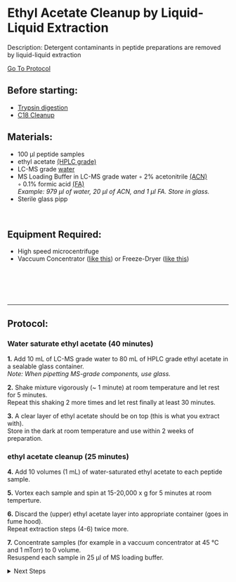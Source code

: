 Ethyl Acetate Cleanup by Liquid-Liquid Extraction
================================================================================
Description: Detergent contaminants in peptide preparations are removed by liquid-liquid extraction

[Go To Protocol](#protocol)

Before starting:
--------------------------------------------------------------------------------
* [Trypsin digestion](./On-Bead-Digestion)
* [C18 Cleanup](./C18-Column-Cleanup)

Materials:
--------------------------------------------------------------------------------

  * 100 µl peptide samples
  * ethyl acetate [(HPLC grade)](https://www.fishersci.ca/shop/products/ethyl-acetate-optima-fisher-chemical-2/e196sk4)
  * LC-MS grade [water](https://www.fishersci.com/shop/products/water-optima-lc-ms-fisher-chemical-4/W64)
  * MS Loading Buffer in LC-MS grade water
    ◦ 2% acetonitrile [(ACN)](https://www.fishersci.com/shop/products/pierce-acetonitrile-acn-lc-ms-grade-3/PI85188)  
    ◦ 0.1% formic acid [(FA)](https://www.fishersci.ca/shop/products/formic-acid-optima-lc-ms-grade-fisher-chemical-5/p-3795381)  
  _Example: 979 µl of water, 20 µl of ACN, and 1 µl FA. Store in glass._
  * Sterile glass pipp
  
<br/>
  
Equipment Required:
--------------------------------------------------------------------------------
  
  * High speed microcentrifuge
  * Vaccuum Concentrator ([like this](https://www.thermofisher.com/order/catalog/product/SPD2030A-220#/SPD2030A-220)) or Freeze-Dryer ([like this](https://www.labconco.com/product/freezone-25-liter-84c-benchtop-freeze-dryers/6117))


<br/><br/><br/><br/>
<!-- Use <br/> to fill in first page -->

___
Protocol:
--------------------------------------------------------------------------------
### Water saturate ethyl acetate (40 minutes) ###

**1.** Add 10 mL of LC-MS grade water to 80 mL of HPLC grade ethyl acetate in a sealable glass container.<br/>
_Note: When pipetting MS-grade components, use glass._
    
**2.** Shake mixture vigorously (~ 1 minute) at room temperature and let rest for 5 minutes.<br/>
Repeat this shaking 2 more times and let rest finally at least 30 minutes.
  
**3.** A clear layer of ethyl acetate should be on top (this is what you extract with).<br/>
Store in the dark at room temperature and use within 2 weeks of preparation.

### ethyl acetate cleanup (25 minutes) ###

**4.** Add 10 volumes (1 mL) of water-saturated ethyl acetate to each peptide sample.

**5.** Vortex each sample and spin at 15-20,000 x g for 5 minutes at room temperture.

**6.** Discard the (upper) ethyl acetate layer into appropriate container (goes in fume hood).<br/>
Repeat extraction steps (4-6) twice more.

**7.** Concentrate samples (for example in a vaccuum concentrator at 45 °C and 1 mTorr) to 0 volume.<br/>
Resuspend each sample in 25 µl of MS loading buffer.    
 
<!-- The text below creates dropdown lists for links to next steps or hyperlinks -->
  
<details>
  <summary>Next Steps</summary>

</p> <a href="./Peptide-Quant.md">
Peptide Quantification</a>

</details>
